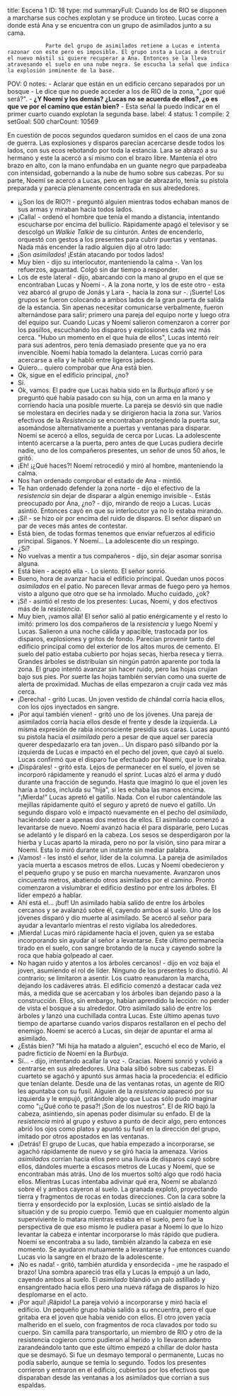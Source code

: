title:          Escena 1
ID:             18
type:           md
summaryFull:    Cuando los de RIO se disponen a marcharse sus coches explotan y se produce un tiroteo. Lucas corre a donde está Ana y se encuentra con un grupo de asimilados junto a su cama.
                
                Parte del grupo de asimilados retiene a Lucas e intenta razonar con este pero es imposible. El grupo insta a Lucas a destruir el nuevo mástil si quiere recuperar a Ana. Entonces se la lleva atravesando el suelo en una nube negra. Se escucha la señal que indica la explosión inminente de la base.
POV:            0
notes:          - Aclarar que están en un edificio cercano separados por un bosque
                - Le dice que no puede acceder a los de RIO de la zona, "¿por qué será?".
                - **¿Y Noemí y los demás? ¿Lucas no se acuerda de ellos?, ¿o es que ve por el camino que están bien?**
                - Esta señal la puedo indicar en el primer cuarto cuando explotan la segunda base.
label:          4
status:         1
compile:        2
setGoal:        500
charCount:      10569


En cuestión de pocos segundos quedaron sumidos en el caos de una zona de guerra. Las explosiones y disparos parecían acercarse desde todos los lados, con sus ecos rebotando por toda la estancia.
Lara se abrazó a su hermano y este la acercó a sí mismo con el brazo libre. Mantenía el otro brazo en alto, con la mano enfundaba en un guante negro que parpadeaba con intensidad, gobernando a la nube de humo sobre sus cabezas.
Por su parte, Noemí se acercó a Lucas, pero en lugar de abrazarlo, tenía su pistola preparada y parecía plenamente concentrada en sus alrededores.
- ¡¿Son los de RIO?! - preguntó alguien mientras todos echaban manos de sus armas y miraban hacia todos lados.
- ¡Calla! - ordenó el hombre que tenía el mando a distancia, intentando escucharse por encima del bullicio. Rápidamente apagó el televisor y se descolgó un *Walkie Talkie* de su cinturón. Antes de encenderlo, orquestó con gestos a los presentes para cubrir puertas y ventanas.
Nada más encender la radio alguien dijo al otro lado:
- ¡Son *asimilados*! ¡Están atacando por todos lados!
- Muy bien - dijo su interlocutor, manteniendo la calma -. Van los refuerzos, aguantad.
Colgó sin dar tiempo a responder.
- Los de este lateral - dijo, abarcando con la mano al grupo en el que se encontraban Lucas y Noemí -. A la zona norte, y los de este otro - esta vez abarcó al grupo de Jonás y Lara -, hacia la zona sur -. ¡Suerte!
Los grupos se fueron colocando a ambos lados de la gran puerta de salida de la estancia. Sin apenas necesitar comunicarse verbalmente, fueron alternándose para salir; primero una pareja del equipo norte y luego otra del equipo sur.
Cuando Lucas y Noemí salieron comenzaron a correr por los pasillos, escuchando los disparos y explosiones cada vez más cerca.
"Hubo un momento en el que huía de ellos", Lucas intentó reír para sus adentros, pero tenía demasiado presente que ya no era invencible.
Noemí había tomado la delantera. Lucas corrió para acercarse a ella y le habló entre ligeros jadeos.
- Quiero... quiero comprobar que Ana está bien.
- Ok, sigue en el edificio principal, ¿no?
- Sí.
- Ok, vamos.
El padre que Lucas había sido en la *Burbuja* afloró y se preguntó qué había pasado con su hija, con un arma en la mano y corriendo hacia una posible muerte.
La pareja se desvió sin que nadie se molestara en decirles nada y se dirigieron hacia la zona sur. 
Varios efectivos de la *Resistencia* se encontraban protegiendo la puerta sur, asomándose alternativamente a puertas y ventanas para disparar. Noemí se acercó a ellos, seguida de cerca por Lucas.
La adolescente intentó acercarse a la puerta, pero antes de que Lucas pudiera decirle nadie, uno de los compañeros presentes, un señor de unos 50 años, le gritó.
- ¡Eh! ¡¿Qué haces?!
Noemí retrocedió y miró al hombre, manteniendo la calma.
- Nos han ordenado comprobar el estado de Ana - mintió.
- Te han ordenado defender la zona norte - dijo el efectivo de la *resistencia* sin dejar de disparar a algún enemigo invisible -. Estás preocupado por Ana, ¿no? - dijo, mirando de reojo a Lucas.
Lucas asintió. Entonces cayó en que su interlocutor ya no lo estaba mirando.
- ¡Sí! - se hizo oír por encima del ruido de disparos.
El señor disparó un par de veces más antes de contestar.
- Está bien, de todas formas tenemos que enviar refuerzos al edificio principal. Siganos. Y Noemí...
La adolescente dio un respingo.
- ¿Sí?
- No vuelvas a mentir a tus compañeros - dijo, sin dejar asomar sonrisa alguna.
- Está bien - aceptó ella -. Lo siento.
El señor sonrió.
- Bueno, hora de avanzar hacia el edificio principal. Quedan unos pocos *asimilados* en el patio. No parecen llevar armas de fuego pero ya hemos visto a alguno que otro que se ha inmolado. Mucho cuidado, ¿ok?
- ¡Sí! - asintió el resto de los presentes: Lucas, Noemí, y dos efectivos más de la *resistencia*.
- Muy bien, ¡vamos allá!
El señor salió al patio enérgicamente y el resto lo imitó: primero los dos compañeros de la *resistencia* y luego Noemí y Lucas.
Salieron a una noche cálida y apacible, trastocada por los disparos, explosiones y gritos de fondo. Parecían provenir tanto del edificio principal como del exterior de los altos muros de cemento.
El suelo del patio estaba cubierto por hojas secas, hierba reseca y tierra. Grandes árboles se distribuían sin ningún patrón aparente por toda la zona. El grupo intentó avanzar sin hacer ruido, pero las hojas crujían bajo sus pies.
Por suerte las hojas también servían como una suerte de alerta de proximidad. Muchas de ellas empezaron a crujir cada vez más cerca.
- ¡Derecha! - gritó Lucas.
Un joven vestido de chándal corría hacia ellos, con los ojos inyectados en sangre.
- ¡Por aquí también vienen! - gritó uno de los jóvenes.
Una pareja de asimilados corría hacia ellos desde el frente y desde la izquierda. La misma expresión de rabia inconsciente presidía sus caras.
Lucas apuntó su pistola hacia el *asimilado* pero a pesar de que aquel ser parecía querer despedazarlo era tan joven...
Un disparo pasó silbando por la izquierda de Lucas e impactó en el pecho del joven, que cayó al suelo. Lucas confirmó que el disparo fue efectuado por Noemí, que lo miraba.
- ¡Dispárales! - gritó esta.
Lejos de permanecer en el suelo, el joven se incorporó rápidamente y reanudó el *sprint*.
Lucas alzó el arma y dudó durante una fracción de segundo. Hasta que imaginó lo que el joven les haría a todos, incluida su "hija", si les echaba las manos encima.
"¡Mierda!"
Lucas apretó el gatillo.
Nada.
Con el rubor calentándole las mejillas rápidamente quitó el seguro y apretó de nuevo el gatillo.
Un segundo disparo voló e impactó nuevamente en el pecho del *asimilado*, haciéndolo caer a apenas dos metros de ellos.
El asimilado comenzó a levantarse de nuevo. Noemí avanzó hacia él para dispararle, pero Lucas se adelantó y le disparó en la cabeza. Los sesos se desperdigaron por la hierba y Lucas apartó la mirada, pero no por la visión, sino para mirar a Noemí.
Esta lo miró durante un instante sin mediar palabra.
- ¡Vamos! - les instó el señor, líder de la columna.
La pareja de asimilados yacía muerta a escasos metros de ellos. Lucas y Noemí obedecieron y el pequeño grupo y se puso en marcha nuevamente.
Avanzaron unos cincuenta metros, abatiendo otros asimilados por el camino. Pronto comenzaron a vislumbrar el edificio destino por entre los árboles.
El líder empezó a hablar.
- Ahí está el... ¡buf!
Un asimilado había salido de entre los árboles cercanos y se avalanzó sobre él, cayendo ambos al suelo.
Uno de los jóvenes disparó y dio muerte al asimilado. Se acercó al señor para ayudar a levantarlo mientras el resto vigilaba los alrededores.
- ¡Mierda!
Lucas miró rápidamente hacia el joven, quien ya se estaba incorporando sin ayudar al señor a levantarse. Este último permanecía tirado en el suelo, con sangre brotando de la nuca y cayendo sobre la roca que había golpeado al caer.
- No hagan ruido y atentos a los árboles cercanos! - dijo en voz baja el joven, asumiendo el rol de líder. Ninguno de los presentes lo discutió. Al contrario; se limitaron a asentir.
Los cuatro reanudaron la marcha, dejando los cadáveres atrás. El edificio comenzó a destacar cada vez más, a medida que se acercaban y los árboles iban dejando paso a la construcción. Ellos, sin embargo, habían aprendido la lección: no perder de vista el bosque a su alrededor.
Otro asimilado salió de entre los árboles y lanzó una cuchillada contra Lucas. Este último apenas tuvo tiempo de apartarse cuando varios disparos restallaron en el pecho del enemigo.
Noemí se acercó a Lucas, sin dejar de apuntar el arma al asimilado.
- ¿Estás bien?
"Mi hija ha matado a alguien", escuchó el eco de Mario, el padre ficticio de Noemí en la *Burbuja*.
- Sí... - dijo, intentando acallar la voz -. Gracias.
Noemí sonrió y volvió a centrarse en sus alrededores.
Una bala silbó sobre sus cabezas. El cuarteto se agachó y apuntó sus armas hacia la procedencia: el edificio que tenían delante.
Desde una de las ventanas rotas, un agente de RIO les apuntaba con su fusil.
Alguien de la *resistencia* apareció por su izquierda y le empujó, gritándole algo que Lucas sólo pudo imaginar como "¡¿Qué coño te pasa?! ¡Son de los nuestros".
El de RIO bajó la cabeza, asintiendo, sin apenas poder disimular su enfado.
El de la *resistencia* miró al grupo y estuvo a punto de decir algo, pero entonces abrió los ojos como platos y apuntó su fusil en la dirección del grupo, imitado por otros apostados en las ventanas.
- ¡Detrás!
El grupo de Lucas, que había empezado a incorporarse, se agachó rápidamente de nuevo y se giró hacia la amenaza.
Varios *asimilados* corrían hacia ellos pero una lluvia de disparos cayó sobre ellos, dándoles muerte a escasos metros de Lucas y Noemí, que se encontraban más atrás.
Uno de los muertos soltó algo que rodó hacia ellos. Mientras Lucas intentaba adivinar qué era, Noemí se abalanzó sobre él y ambos cayeron al suelo.
La granada explotó, proyectando tierra y fragmentos de rocas en todas direcciones. Con la cara sobre la tierra y ensordecido por la explosión, Lucas se sintió aislado de la  situación y de su propio cuerpo. Temió que en cualquier momento algún superviviente lo matara mientras estaba en el suelo, pero fue la perspectiva de que eso mismo le pudiera pasar a Noemí lo que lo hizo levantar la cabeza e intentar incorporarse lo más rápido que pudiera.
Noemí se encontraba a su lado, también alzando la cabeza en ese momento. Se ayudaron mutuamente a levantarse y fue entonces cuando Lucas vio la sangre en el brazo de la adolescente.
- ¡No es nada! - gritó, también aturdida y ensordecida - ¡me he raspado el brazo!
Una sombra apareció tras ella y Lucas la empujó a un lado, cayendo ambos al suelo. El *asimilado* blandió un palo astillado y ensangrentado hacia ellos pero una nueva ráfaga de disparos lo hizo desplomarse en el acto.
- ¡Por aquí! ¡Rápido!
La pareja volvió a incorporarse y miró hacia el edificio. Un pequeño grupo había salido a su encuentra, pero el que gritaba era el joven que había venido con ellos. El otro joven yacía malherido en el suelo, con fragmentos de roca clavados por todo su cuerpo.
Sin camilla para transportarlo, un miembro de RIO y otro de la resistencia cogieron como pudieron al herido y lo llevaron adentro zarandeándolo tanto que este último empezó a chillar de dolor hasta que se desmayó. Si fue un desmayo temporal o permanente, Lucas no podía saberlo, aunque se temía lo segundo.
Todos los presentes corrieron y entraron en el edificio, cubiertos por los efectivos que disparaban desde las ventanas a los asimilados que corrían a sus espaldas.